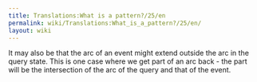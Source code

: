 ```yaml
---
title: Translations:What is a pattern?/25/en
permalink: wiki/Translations:What_is_a_pattern?/25/en/
layout: wiki
---
```


It may also be that the arc of an event might extend outside the arc in
the query state. This is one case where we get part of an arc back - the
part will be the intersection of the arc of the query and that of the
event.

